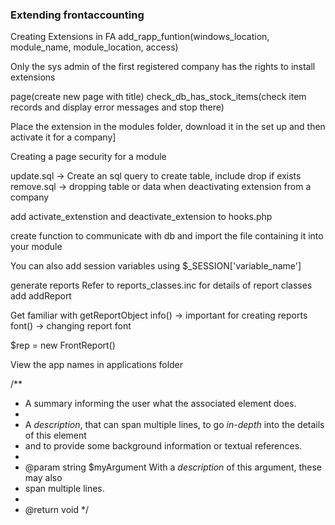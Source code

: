 ### Extending frontaccounting

Creating Extensions in FA
add_rapp_funtion(windows_location, module_name, module_location, access)

Only the sys admin of the first registered company has the rights to install extensions

page(create new page with title)
check_db_has_stock_items(check item records and display error messages and stop there)

Place the extension in the modules folder, download it in the set up and then activate it for a company]

Creating a page security for a module

update.sql -> Create an sql query to create table, include drop if exists
remove.sql -> dropping table or data when deactivating extension from a company

add activate_extenstion and deactivate_extension to hooks.php

create function to communicate with db and import the file containing it into your module

You can also add session variables using $_SESSION['variable_name']

generate reports
Refer to reports_classes.inc for details of report classes add addReport

Get familiar with getReportObject
info() -> important for creating reports
font() -> changing report font

$rep = new FrontReport()

View the app names in applications folder




/**
  * A summary informing the user what the associated element does.
  *
  * A *description*, that can span multiple lines, to go _in-depth_ into the details of this element
  * and to provide some background information or textual references.
  *
  * @param string $myArgument With a *description* of this argument, these may also
  *    span multiple lines.
  *
  * @return void
  */